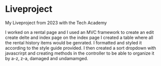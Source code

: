 # Liveproject
My Liveproject from 2023 with the Tech Academy

I worked on a rental page and I used an MVC framework to create an edit create delte and index page
on the index page I created a table where all the rental history items would be genrated. I formatted and styled it according to the style guide provided. I then created a sort dropdown 
with javascrirpt and creating methods in the controller to be able to organize it by a-z, z-a, damaged and undamamged.
